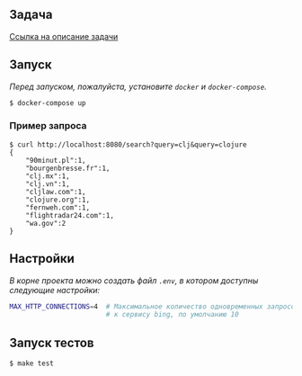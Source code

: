 ## Задача

[Ссылка на описание задачи](https://gist.github.com/sherpc/22409f4184e039ebbd0ebddd3ee59122)

## Запуск

*Перед запуском, пожалуйста, установите `docker` и `docker-compose`.*

```bash
$ docker-compose up
```

### Пример запроса

```
$ curl http://localhost:8080/search?query=clj&query=clojure
{
    "90minut.pl":1,
    "bourgenbresse.fr":1,
    "clj.mx":1,
    "clj.vn":1,
    "cljlaw.com":1,
    "clojure.org":1,
    "fernweh.com":1,
    "flightradar24.com":1,
    "wa.gov":2
}
```

## Настройки

*В корне проекта можно создать файл `.env`, в котором доступны следующие настройки:*

```bash
MAX_HTTP_CONNECTIONS=4  # Максимальное количество одновременных запросов
                        # к сервису bing, по умолчанию 10
```

## Запуск тестов

```bash
$ make test
```
